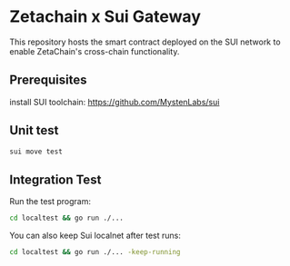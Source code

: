 # Zetachain x Sui Gateway

This repository hosts the smart contract deployed on the SUI network to enable ZetaChain's cross-chain functionality.

## Prerequisites
install SUI toolchain: https://github.com/MystenLabs/sui

## Unit test

```sh
sui move test
```

## Integration Test

Run the test program:

```sh
cd localtest && go run ./...
```

You can also keep Sui localnet after test runs:
```sh
cd localtest && go run ./... -keep-running
```
